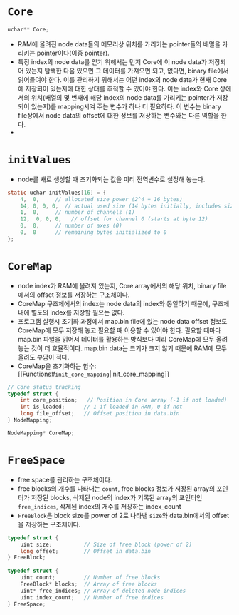 # `Core`
```c
uchar** Core;
```
- RAM에 올려진 node data들의 메모리상 위치를 가리키는 pointer들의 배열을 가리키는 pointer이다(이중 pointer). 
- 특정 index의 node data를 얻기 위해서는 먼저 Core에 이 node data가 저장되어 있는지 탐색한 다음 있으면 그 데이터를 가져오면 되고, 없다면, binary file에서 읽어들여야 한다. 이를 관리하기 위해서는 어떤 index의 node data가 현재 Core에 저장되어 있는지에 대한 상태를 추적할 수 있어야 한다. 이는 index와 Core 상에서의 위치(배열의 몇 번째에 해당 index의 node data를 가리키는 pointer가 저장되어 있는지)를 mapping시켜 주는 변수가 하나 더 필요하다. 이 변수는 binary file상에서 node data의 offset에 대한 정보를 저장하는 변수와는 다른 역할을 한다. 
- 
# `initValues`
- node를 새로 생성할 때 초기화되는 값을 미리 전역변수로 설정해 놓는다. 
```c
static uchar initValues[16] = {
    4,  0,     // allocated size power (2^4 = 16 bytes)
    14, 0, 0, 0,  // actual used size (14 bytes initially, includes size fields)
    1,  0,     // number of channels (1)
    12,  0, 0, 0,   // offset for channel 0 (starts at byte 12)
    0,  0,     // number of axes (0)
    0,  0      // remaining bytes initialized to 0
};
```

# `CoreMap`
- node index가 RAM에 올려져 있는지, Core array에서의 해당 위치, binary file에서의 offset 정보를 저장하는 구조체이다. 
- CoreMap 구조체에서의 index는 node data의 index와 동일하기 때문에, 구조체 내에 별도의 index를 저장할 필요는 없다. 
- 프로그램 실행시 초기화 과정에서 map.bin file에 있는 node data offset 정보도 CoreMap에 모두 저장해 놓고 필요할 때 이용할 수 있어야 한다. 필요할 때마다 map.bin 파일을 읽어서 데이터를 활용하는 방식보다 미리 CoreMap에 모두 올려놓는 것이 더 효율적이다. map.bin data는 크기가 크지 않기 때문에 RAM에 모두 올려도 부담이 적다. 
- CoreMap을 초기화하는 함수: [[Functions#`init_core_mapping`|init_core_mapping]]
```c
// Core status tracking
typedef struct {
    int core_position;   // Position in Core array (-1 if not loaded)
    int is_loaded;      // 1 if loaded in RAM, 0 if not
    long file_offset;   // Offset position in data.bin
} NodeMapping;

NodeMapping* CoreMap;
```

# `FreeSpace`
- free space를 관리하는 구조체이다. 
- free blocks의 개수를 나타내는 `count`, free blocks 정보가 저장된 array의 포인터가 저장된 blocks, 삭제된 node의 index가 기록된 array의 포인터인 `free_indices`, 삭제된 index의 개수를 저장하는 index_count
- `FreeBlock`은 block size를 power of 2로 나타낸 `size`와 data.bin에서의 offset을 저장하는 구조체이다. 
```c
typedef struct {
    uint size;          // Size of free block (power of 2)
    long offset;        // Offset in data.bin
} FreeBlock;
  
typedef struct {
    uint count;         // Number of free blocks
    FreeBlock* blocks;  // Array of free blocks
    uint* free_indices; // Array of deleted node indices
    uint index_count;   // Number of free indices
} FreeSpace;
```